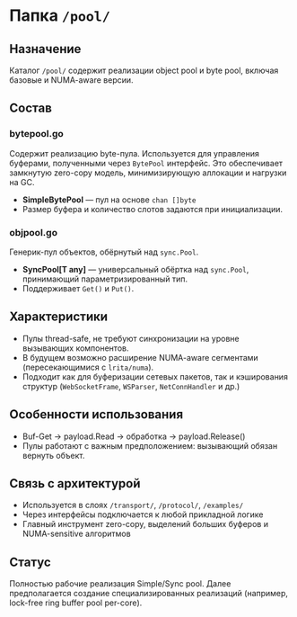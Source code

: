 # Папка `/pool/`

## Назначение

Каталог `/pool/` содержит реализации object pool и byte pool, включая базовые и NUMA-aware версии.

## Состав

### bytepool.go

Содержит реализацию byte-пула. Используется для управления буферами, полученными через `BytePool` интерфейс. Это обеспечивает замкнутую zero-copy модель, минимизирующую аллокации и нагрузки на GC.

- **SimpleBytePool** — пул на основе `chan []byte`
- Размер буфера и количество слотов задаются при инициализации.

### objpool.go

Генерик-пул объектов, обёрнутый над `sync.Pool`.

- **SyncPool[T any]** — универсальный обёртка над `sync.Pool`, принимающий параметризированный тип.
- Поддерживает `Get()` и `Put()`.

## Характеристики

- Пулы thread-safe, не требуют синхронизации на уровне вызывающих компонентов.
- В будущем возможно расширение NUMA-aware сегментами (пересекающимися с `lrita/numa`).
- Подходит как для буферизации сетевых пакетов, так и кэширования структур (`WebSocketFrame`, `WSParser`, `NetConnHandler` и др.)

## Особенности использования

- Buf-Get → payload.Read → обработка → payload.Release()
- Пулы работают с важным предположением: вызывающий обязан вернуть объект.

## Связь с архитектурой

- Используется в слоях `/transport/`, `/protocol/`, `/examples/`
- Через интерфейсы подключается к любой прикладной логике
- Главный инструмент zero-copy, выделений больших буферов и NUMA-sensitive алгоритмов

## Статус

Полностью рабочие реализация Simple/Sync pool. Далее предполагается создание специализированных реализаций (например, lock-free ring buffer pool per-core).
